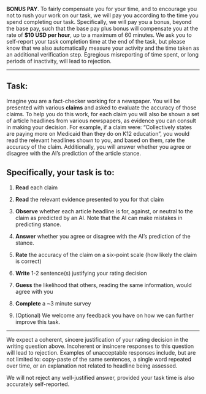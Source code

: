 **BONUS PAY**. To fairly compensate you for your time, and to encourage you not to rush your work on our task, we will pay you according to the time you spend completing our task. Specifically, we will pay you a bonus, beyond the base pay, such that the base pay plus bonus will compensate you at the rate of **$10 USD per hour**, up to a maximum of 60 minutes.  We ask you to self-report your task completion time at the end of the task, but please know that we also automatically measure your activity and the time taken as an additional verification step. Egregious misreporting of time spent, or long periods of inactivity, will lead to rejection. 

---------

## Task:

Imagine you are a fact-checker working for a newspaper. You will be presented with various **claims** and asked to evaluate the accuracy of those claims. To help you do this work, for each claim you will also be shown a set of article headlines from various newspapers, as evidence you can consult in making your decision. For example, if a claim were: “Collectively states are paying more on Medicaid than they do on K12 education”, you would read the relevant headlines shown to you, and based on them, rate the accuracy of the claim. Additionally, you will answer whether you agree or disagree with the AI’s prediction of the article stance.

## Specifically, your task is to:

1. **Read** each claim

2. **Read** the relevant evidence presented to you for that claim

3. **Observe** whether each article headline is for, against, or neutral to the claim as predicted by an AI. Note that the AI can make mistakes in predicting stance.

4. **Answer** whether you agree or disagree with the AI’s prediction of the stance.

5. **Rate** the accuracy of the claim on a six-point scale (how likely the claim is correct)

6. **Write** 1-2 sentence(s) justifying your rating decision

7. **Guess** the likelihood that others, reading the same information, would agree with you

8. **Complete** a ~3 minute survey 

9. (Optional) We welcome any feedback you have on how we can further improve this task.

---------


We expect a coherent, sincere justification of your rating decision in the writing question above. Incoherent or insincere responses to this question will lead to rejection.  Examples of unacceptable responses include, but are not limited to: copy-paste of the same sentences, a single word repeated over time, or an explanation not related to headline being assessed.  

We will not reject any well-justified answer, provided your task time is also accurately self-reported.

